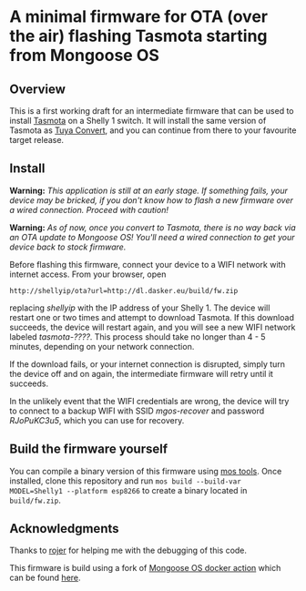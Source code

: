 # A minimal firmware for OTA (over the air) flashing Tasmota starting from Mongoose OS

## Overview

This is a first working draft for an intermediate firmware that can be used to
install [Tasmota](https://github.com/arendst/Tasmota) on a Shelly 1 switch. It
will install the same version of Tasmota as [Tuya Convert](https://github.com/ct-Open-Source/tuya-convert/),
and you can continue from there to your favourite target release.

## Install

**Warning:** _This application is still at an early stage. If something fails,
your device may be bricked, if you don't know how to flash a new firmware over a
wired connection. Proceed with caution!_

**Warning:** _As of now, once you convert to Tasmota, there is no way back via
an OTA update to Mongoose OS! You'll need a wired connection to get your device
back to stock firmware._

Before flashing this firmware, connect your device to a WIFI network with
internet access. From your browser, open

`http://shellyip/ota?url=http://dl.dasker.eu/build/fw.zip`

replacing _shellyip_ with the IP address of your Shelly 1. The device will
restart one or two times and attempt to download Tasmota. If this download
succeeds, the device will restart again, and you will see a new WIFI network
labeled _tasmota-????_. This process should take no longer than 4 - 5 minutes,
depending on your network connection.

If the download fails, or your internet connection is disrupted, simply turn the
device off and on again, the intermediate firmware will retry until it succeeds.

In the unlikely event that the WIFI credentials are wrong, the device will try
to connect to a backup WIFI with SSID _mgos-recover_ and password _RJoPuKC3u5_,
which you can use for recovery.

## Build the firmware yourself

You can compile a binary version of this firmware using [mos tools](https://mongoose-os.com/docs/mongoose-os/quickstart/setup.md#1-download-and-install-mos-tool). Once installed, clone this repository and run
`mos build --build-var MODEL=Shelly1 --platform esp8266` to create a binary
located in `build/fw.zip`.

## Acknowledgments
Thanks to [rojer](https://github.com/rojer) for helping me with the debugging of
this code.

This firmware is build using a fork of [Mongoose OS docker action](https://github.com/dea82/mongoose-os-action)
which can be found [here](https://github.com/yaourdt/mongoose-os-action).
